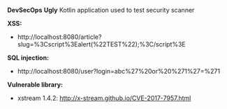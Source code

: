 **DevSecOps** 
**Ugly** Kotlin application used to test security scanner

**XSS:**
* http://localhost:8080/article?slug=%3Cscript%3Ealert(%22TEST%22);%3C/script%3E

**SQL injection:**
* http://localhost:8080/user?login=abc%27%20or%20%271%27=%271


**Vulnerable library:**
* xstream 1.4.2: http://x-stream.github.io/CVE-2017-7957.html
